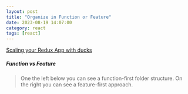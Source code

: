```yaml
---
layout: post
title: "Organize in Function or Feature"
date: 2023-08-19 14:07:00
category: react
tags: [react]
---
```


[Scaling your Redux App with ducks](https://www.freecodecamp.org/news/scaling-your-redux-app-with-ducks-6115955638be/)

##### Function vs Feature
> One the left below you can see a function-first folder structure. On the right you can see a feature-first approach.



[jekyll]: http://jekyllrb.com
[jekyll-gh]: https://github.com/jekyll/jekyll
[jekyll-help]: https://github.com/jekyll/jekyll-help

